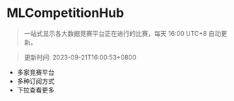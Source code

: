 # MLCompetitionHub

> 一站式显示各大数据竞赛平台正在进行的比赛，每天 16:00 UTC+8 自动更新。
  
> 更新时间: 2023-09-21T16:00:53+0800 

* 多家竞赛平台
* 多种订阅方式
* 下拉查看更多